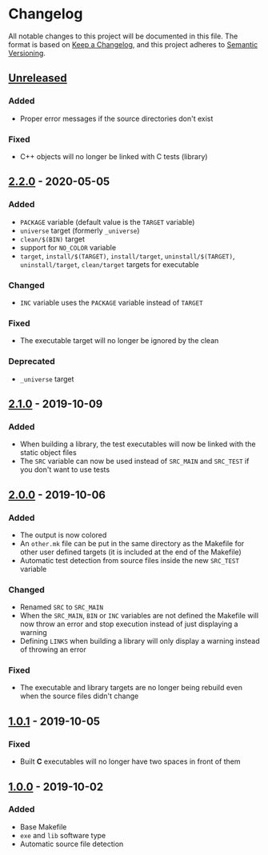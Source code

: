 <!-- markdownlint-disable MD024 -->

# Changelog #

All notable changes to this project will be documented in this file.
The format is based on [Keep a Changelog](https://keepachangelog.com/en/1.0.0/),
and this project adheres to [Semantic Versioning](https://semver.org/spec/v2.0.0.html).

## [Unreleased] ##

[Unreleased]: https://github.com/mfederczuk/makefile-template/compare/v2.2.0...develop

### Added ###

* Proper error messages if the source directories don't exist

### Fixed ###

* C++ objects will no longer be linked with C tests (library)

## [2.2.0] - 2020-05-05 ##

[2.2.0]: https://github.com/mfederczuk/makefile-template/compare/v2.1.0...v2.2.0

### Added ###

* `PACKAGE` variable (default value is the `TARGET` variable)
* `universe` target (formerly `_universe`)
* `clean/$(BIN)` target
* support for `NO_COLOR` variable
* `target`, `install/$(TARGET)`, `install/target`, `uninstall/$(TARGET)`,
   `uninstall/target`, `clean/target` targets for executable

### Changed ###

* `INC` variable uses the `PACKAGE` variable instead of `TARGET`

### Fixed ###

* The executable target will no longer be ignored by the clean

### Deprecated ###

* `_universe` target

## [2.1.0] - 2019-10-09 ##

[2.1.0]: https://github.com/mfederczuk/makefile-template/compare/v2.0.0...v2.1.0

### Added ###

* When building a library, the test executables will now be linked with the
   static object files
* The `SRC` variable can now be used instead of `SRC_MAIN` and `SRC_TEST` if you
   don't want to use tests

## [2.0.0] - 2019-10-06 ##

[2.0.0]: https://github.com/mfederczuk/makefile-template/compare/v1.0.1...v2.0.0

### Added ###

* The output is now colored
* An `other.mk` file can be put in the same directory as the Makefile for other
   user defined targets (it is included at the end of the Makefile)
* Automatic test detection from source files inside the new `SRC_TEST` variable

### Changed ###

* Renamed `SRC` to `SRC_MAIN`
* When the `SRC_MAIN`, `BIN` or `INC` variables are not defined the Makefile
   will now throw an error and stop execution instead of just displaying a
   warning
* Defining `LINKS` when building a library will only display a warning instead
   of throwing an error

### Fixed ###

* The executable and library targets are no longer being rebuild even when the
   source files didn't change

## [1.0.1] - 2019-10-05 ##

[1.0.1]: https://github.com/mfederczuk/makefile-template/compare/v1.0.0...v1.0.1

### Fixed ###

* Built **C** executables will no longer have two spaces in front of them

## [1.0.0] - 2019-10-02 ##

[1.0.0]: https://github.com/mfederczuk/makefile-template/releases/tag/v1.0.0

### Added ###

* Base Makefile
* `exe` and `lib` software type
* Automatic source file detection
